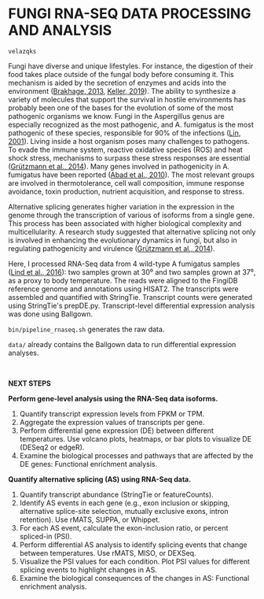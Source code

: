 FUNGI RNA-SEQ DATA PROCESSING AND ANALYSIS
==========================================
` velazqks `

Fungi have diverse and unique lifestyles. For instance, the digestion of their food takes place outside of the fungal body before consuming it. This mechanism is aided by the secretion of enzymes and acids into the environment ([Brakhage, 2013](https://doi.org/10.1038/nrmicro2916), [Keller, 2019](https://doi.org/10.1038/s41579-018-0121-1)). The ability to synthesize a variety of molecules that support the survival in hostile environments has probably been one of the bases for the evolution of some of the most pathogenic organisms we know. Fungi in the Aspergillus genus are especially recognized as the most pathogenic, and A. fumigatus is the most pathogenic of these species, responsible for 90% of the infections ([Lin, 2001](https://doi.org/10.1086/318483)). Living inside a host organism poses many challenges to pathogens. To evade the immune system, reactive oxidative species (ROS) and heat shock stress, mechanisms to surpass these stress responses are essential ([Grützmann et al., 2014](https://doi.org/10.1093/dnares/dst038)). Many genes involved in pathogenicity in A. fumigatus have been reported ([Abad et al., 2010](https://doi.org/10.1016/j.riam.2010.10.003)). The most relevant groups are involved in thermotolerance, cell wall composition, immune response avoidance, toxin production, nutrient acquisition, and response to stress.

Alternative splicing generates higher variation in the expression in the genome through the transcription of various of isoforms from a single gene. This process has been associated with higher biological complexity and multicellularity. A research study suggested that alternative splicing not only is involved in enhancing the evolutionary dynamics in fungi, but also in regulating pathogenicity and virulence ([Grützmann et al., 2014](https://doi.org/10.1093/dnares/dst038)). 

Here, I processed RNA-Seq data from 4 wild-type A fumigatus samples ([Lind et al., 2016](https://doi.org/10.1534/g3.116.033084)): two samples grown at 30⁰ and two samples grown at 37⁰, as a proxy to body temperature. The reads were aligned to the FingiDB reference genome and annotations using HISAT2. The transcripts were assembled and quantified with StringTie. Transcript counts were generated using StringTie's prepDE.py. Transcript-level differential expression analysis was done using Ballgown.

`bin/pipeline_rnaseq.sh` generates the raw data.

`data/` already contains the Ballgown data to run differential expression analyses.

<br>

**NEXT STEPS**

**Perform gene-level analysis using the RNA-Seq data isoforms.**

1. Quantify transcript expression levels from FPKM or TPM.
2. Aggregate the expression values of transcripts per gene.
3. Perform differential gene expression (DE) between different temperatures. Use volcano plots, heatmaps, or bar plots to visualize DE (DESeq2 or edgeR).
4. Examine the biological processes and pathways that are affected by the DE genes: Functional enrichment analysis.


**Quantify alternative splicing (AS) using RNA-Seq data.**

1. Quantify transcript abundance (StringTie or featureCounts).
2. Identify AS events in each gene (e.g., exon inclusion or skipping, alternative splice-site selection, mutually exclusive exons, intron retention). Use rMATS, SUPPA, or Whippet.
3. For each AS event, calculate the exon-inclusion ratio, or percent spliced-in (PSI).
4. Perform differential AS analysis to identify splicing events that change between temperatures. Use rMATS, MISO, or DEXSeq.
5. Visualize the PSI values for each condition. Plot PSI values for different splicing events to highlight changes in AS.
6. Examine the biological consequences of the changes in AS: Functional enrichment analysis.



